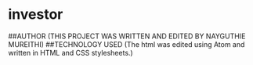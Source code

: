 # investor
##AUTHOR
(THIS PROJECT WAS WRITTEN AND EDITED BY NAYGUTHIE MUREITHI)
##TECHNOLOGY USED
(The html was edited using Atom and written in HTML and CSS stylesheets.)

